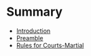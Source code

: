 # Summary

* [Introduction](README.md)
* [Preamble](manual/0-preamble.md)
* [Rules for Courts-Martial](1-rules-for-courts.md)

